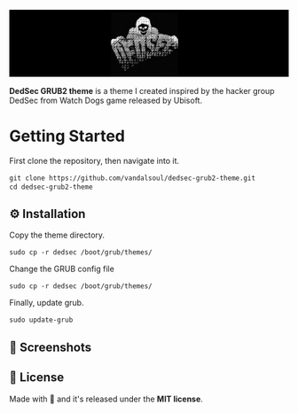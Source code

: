 ![DedSec Logo](/media/logo.jpg)

**DedSec GRUB2 theme** is a theme I created inspired by the hacker group DedSec from Watch Dogs game released by Ubisoft.

# Getting Started

First clone the repository, then navigate into it.
```shell
git clone https://github.com/vandalsoul/dedsec-grub2-theme.git
cd dedsec-grub2-theme
```

## ⚙️ Installation

Copy the theme directory.
```shell
sudo cp -r dedsec /boot/grub/themes/
```
Change the GRUB config file
```shell
sudo cp -r dedsec /boot/grub/themes/
```
Finally, update grub.
```shell
sudo update-grub
```

## 📸 Screenshots

## 📝 License
Made with 💖 and it's released under the **MIT license**.
